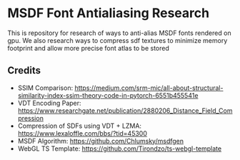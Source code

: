 # MSDF Font Antialiasing Research
This is repository for research of ways to anti-alias MSDF fonts rendered on gpu. We also research ways to compress sdf textures to minimize memory footprint and allow more precise font atlas to be stored

## Credits
- SSIM Comparison: https://medium.com/srm-mic/all-about-structural-similarity-index-ssim-theory-code-in-pytorch-6551b455541e
- VDT Encoding Paper: https://www.researchgate.net/publication/2880206_Distance_Field_Compression
- Compression of SDFs using VDT + LZMA: https://www.lexaloffle.com/bbs/?tid=45300
- MSDF Algorithm: https://github.com/Chlumsky/msdfgen
- WebGL TS Template: https://github.com/Tirondzo/ts-webgl-template
